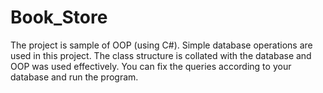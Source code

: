 # Book_Store
The project is sample of OOP (using C#). Simple database operations are used in this project. The class structure is collated with the database and OOP was used effectively. You can fix the queries according to your database and run the program.

